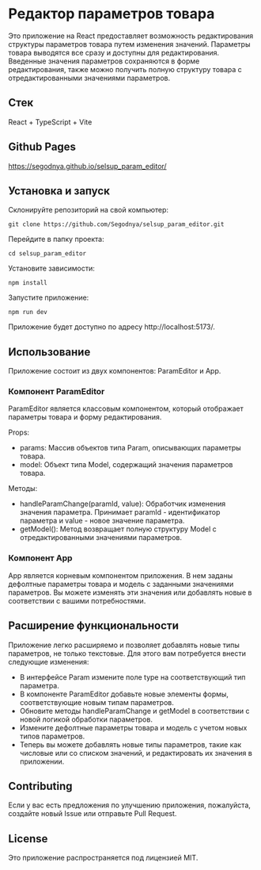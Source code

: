# Редактор параметров товара

Это приложение на React предоставляет возможность редактирования структуры параметров товара путем изменения значений. Параметры товара выводятся все сразу и доступны для редактирования. Введенные значения параметров сохраняются в форме редактирования, также можно получить полную структуру товара с отредактированными значениями параметров.

## Стек

React + TypeScript + Vite

## Github Pages

https://segodnya.github.io/selsup_param_editor/

## Установка и запуск

Склонируйте репозиторий на свой компьютер:

`git clone https://github.com/Segodnya/selsup_param_editor.git`

Перейдите в папку проекта:

`cd selsup_param_editor`

Установите зависимости:

`npm install`

Запустите приложение:

`npm run dev`

Приложение будет доступно по адресу http://localhost:5173/.

## Использование

Приложение состоит из двух компонентов: ParamEditor и App.

### Компонент ParamEditor

ParamEditor является классовым компонентом, который отображает параметры товара и форму редактирования.

Props:

- params: Массив объектов типа Param, описывающих параметры товара.
- model: Объект типа Model, содержащий значения параметров товара.

Методы:

- handleParamChange(paramId, value): Обработчик изменения значения параметра. Принимает paramId - идентификатор параметра и value - новое значение параметра.
- getModel(): Метод возвращает полную структуру Model с отредактированными значениями параметров.

### Компонент App

App является корневым компонентом приложения. В нем заданы дефолтные параметры товара и модель с заданными значениями параметров. Вы можете изменять эти значения или добавлять новые в соответствии с вашими потребностями.

## Расширение функциональности

Приложение легко расширяемо и позволяет добавлять новые типы параметров, не только текстовые. Для этого вам потребуется внести следующие изменения:

- В интерфейсе Param измените поле type на соответствующий тип параметра.
- В компоненте ParamEditor добавьте новые элементы формы, соответствующие новым типам параметров.
- Обновите методы handleParamChange и getModel в соответствии с новой логикой обработки параметров.
- Измените дефолтные параметры товара и модель с учетом новых типов параметров.
- Теперь вы можете добавлять новые типы параметров, такие как числовые или со списком значений, и редактировать их значения в приложении.

## Contributing

Если у вас есть предложения по улучшению приложения, пожалуйста, создайте новый Issue или отправьте Pull Request.

## License

Это приложение распространяется под лицензией MIT.
